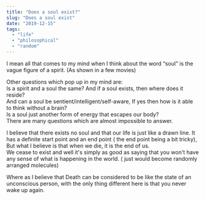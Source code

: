 ```yaml
---
title: "Does a soul exist?"
slug: "Does a soul exist"
date: "2019-12-15"
tags: 
  - "life"
  - "philosophical"
  - "random"
---
```


I mean all that comes to my mind when I think about the word “soul” is the vague figure of a spirit. (As shown in a few movies)

Other questions which pop up in my mind are:  
Is a spirit and a soul the same? And if a soul exists, then where does it reside?  
And can a soul be sentient/intelligent/self-aware, If yes then how is it able to think without a brain?  
Is a soul just another form of energy that escapes our body?  
There are many questions which are almost impossible to answer.

I believe that there exists no soul and that our life is just like a drawn line. It has a definite start point and an end point ( the end point being a bit tricky), But what I believe is that when we die, it is the end of us.  
We cease to exist and well it's simply as good as saying that you won't have any sense of what is happening in the world. ( just would become randomly arranged molecules)

Where as I believe that Death can be considered to be like the state of an unconscious person, with the only thing different here is that you never wake up again.
